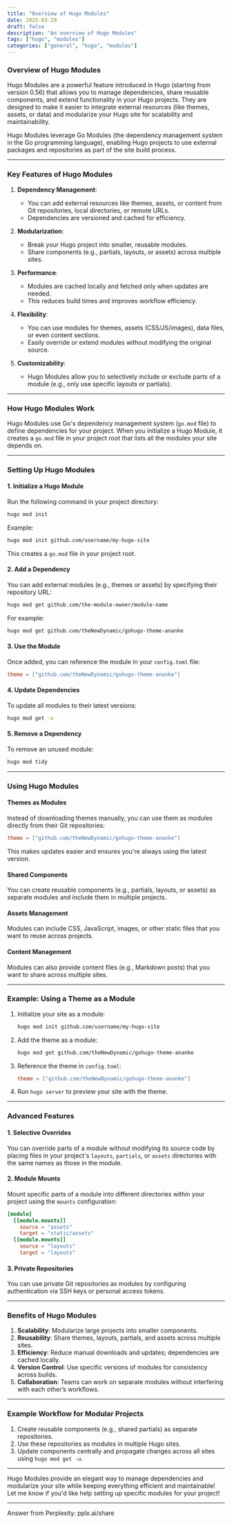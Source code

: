 ```yaml
---
title: "Overview of Hugo Modules"
date: 2025-03-29
draft: false
description: "An overview of Hugo Modules"
tags: ["hugo", "modules"]
categories: ["general", "hugo", "modules"]
---
```


### **Overview of Hugo Modules**

Hugo Modules are a powerful feature introduced in Hugo (starting from version 0.56) that allows you to manage dependencies, share reusable components, and extend functionality in your Hugo projects. They are designed to make it easier to integrate external resources (like themes, assets, or data) and modularize your Hugo site for scalability and maintainability.

Hugo Modules leverage Go Modules (the dependency management system in the Go programming language), enabling Hugo projects to use external packages and repositories as part of the site build process.

---

### **Key Features of Hugo Modules**
1. **Dependency Management**:
   - You can add external resources like themes, assets, or content from Git repositories, local directories, or remote URLs.
   - Dependencies are versioned and cached for efficiency.

2. **Modularization**:
   - Break your Hugo project into smaller, reusable modules.
   - Share components (e.g., partials, layouts, or assets) across multiple sites.

3. **Performance**:
   - Modules are cached locally and fetched only when updates are needed.
   - This reduces build times and improves workflow efficiency.

4. **Flexibility**:
   - You can use modules for themes, assets (CSS/JS/images), data files, or even content sections.
   - Easily override or extend modules without modifying the original source.

5. **Customizability**:
   - Hugo Modules allow you to selectively include or exclude parts of a module (e.g., only use specific layouts or partials).

---

### **How Hugo Modules Work**

Hugo Modules use Go's dependency management system (`go.mod` file) to define dependencies for your project. When you initialize a Hugo Module, it creates a `go.mod` file in your project root that lists all the modules your site depends on.

---

### **Setting Up Hugo Modules**

#### 1. **Initialize a Hugo Module**
Run the following command in your project directory:
```bash
hugo mod init 
```
Example:
```bash
hugo mod init github.com/username/my-hugo-site
```
This creates a `go.mod` file in your project root.

#### 2. **Add a Dependency**
You can add external modules (e.g., themes or assets) by specifying their repository URL:
```bash
hugo mod get github.com/the-module-owner/module-name
```
For example:
```bash
hugo mod get github.com/theNewDynamic/gohugo-theme-ananke
```

#### 3. **Use the Module**
Once added, you can reference the module in your `config.toml` file:
```toml
theme = ["github.com/theNewDynamic/gohugo-theme-ananke"]
```

#### 4. **Update Dependencies**
To update all modules to their latest versions:
```bash
hugo mod get -u
```

#### 5. **Remove a Dependency**
To remove an unused module:
```bash
hugo mod tidy
```

---

### **Using Hugo Modules**

#### **Themes as Modules**
Instead of downloading themes manually, you can use them as modules directly from their Git repositories:
```toml
theme = ["github.com/theNewDynamic/gohugo-theme-ananke"]
```
This makes updates easier and ensures you're always using the latest version.

#### **Shared Components**
You can create reusable components (e.g., partials, layouts, or assets) as separate modules and include them in multiple projects.

#### **Assets Management**
Modules can include CSS, JavaScript, images, or other static files that you want to reuse across projects.

#### **Content Management**
Modules can also provide content files (e.g., Markdown posts) that you want to share across multiple sites.

---

### **Example: Using a Theme as a Module**

1. Initialize your site as a module:
   ```bash
   hugo mod init github.com/username/my-hugo-site
   ```

2. Add the theme as a module:
   ```bash
   hugo mod get github.com/theNewDynamic/gohugo-theme-ananke
   ```

3. Reference the theme in `config.toml`:
   ```toml
   theme = ["github.com/theNewDynamic/gohugo-theme-ananke"]
   ```

4. Run `hugo server` to preview your site with the theme.

---

### **Advanced Features**

#### 1. **Selective Overrides**
You can override parts of a module without modifying its source code by placing files in your project's `layouts`, `partials`, or `assets` directories with the same names as those in the module.

#### 2. **Module Mounts**
Mount specific parts of a module into different directories within your project using the `mounts` configuration:
```toml
[module]
  [[module.mounts]]
    source = "assets"
    target = "static/assets"
  [[module.mounts]]
    source = "layouts"
    target = "layouts"
```

#### 3. **Private Repositories**
You can use private Git repositories as modules by configuring authentication via SSH keys or personal access tokens.

---

### **Benefits of Hugo Modules**

1. **Scalability**: Modularize large projects into smaller components.
2. **Reusability**: Share themes, layouts, partials, and assets across multiple sites.
3. **Efficiency**: Reduce manual downloads and updates; dependencies are cached locally.
4. **Version Control**: Use specific versions of modules for consistency across builds.
5. **Collaboration**: Teams can work on separate modules without interfering with each other’s workflows.

---

### Example Workflow for Modular Projects

1. Create reusable components (e.g., shared partials) as separate repositories.
2. Use these repositories as modules in multiple Hugo sites.
3. Update components centrally and propagate changes across all sites using `hugo mod get -u`.

---

Hugo Modules provide an elegant way to manage dependencies and modularize your site while keeping everything efficient and maintainable! Let me know if you'd like help setting up specific modules for your project!

---
Answer from Perplexity: pplx.ai/share